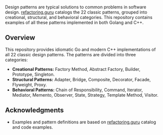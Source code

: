 Design patterns are typical solutions to common problems in software design. [refactoring.guru](https://refactoring.guru/design-patterns) catalogs the 22 classic patterns, grouped into creational, structural, and behavioral categories. This repository contains examples of all these patterns implemented in both Golang and C++.
 
## Overview

This repository provides idiomatic Go and modern C++ implementations of all 22 classic design patterns. The patterns are divided into three categories:

- **Creational Patterns:** Factory Method, Abstract Factory, Builder, Prototype, Singleton.
- **Structural Patterns:** Adapter, Bridge, Composite, Decorator, Facade, Flyweight, Proxy.  
- **Behavioral Patterns:** Chain of Responsibility, Command, Iterator, Mediator, Memento, Observer, State, Strategy, Template Method, Visitor.  

## Acknowledgments

- Examples and pattern definitions are based on [refactoring.guru](https://refactoring.guru/design-patterns) catalog and code examples.

